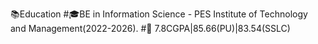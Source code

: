📚Education
#🎓BE in Information Science - PES Institute of Technology and Management(2022-2026).
#🏅 7.8CGPA|85.66(PU)|83.54(SSLC)
